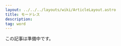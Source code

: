```yaml
---
layout: ../../../layouts/wiki/ArticleLayout.astro
title: モードレス
description:
tag: word
---
```


この記事は準備中です。